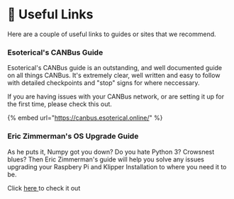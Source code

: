 # 🔗 Useful Links

Here are a couple of useful links to guides or sites that we recommend.&#x20;

### Esoterical's CANBus Guide

Esoterical's CANBus guide is an outstanding, and well documented guide on all things CANBus. It's extremely clear, well written and easy to follow with detailed checkpoints and "stop" signs for where neccessary.&#x20;

If you are having issues with your CANBus network, or are setting it up for the first time, please check this out.&#x20;

{% embed url="https://canbus.esoterical.online/" %}

### Eric Zimmerman's OS Upgrade Guide

As he puts it, Numpy got you down? Do you hate Python 3? Crowsnest blues? Then Eric Zimmerman's guide will help you solve any issues upgrading your Raspbery Pi and Klipper Installation to where you need it to be.&#x20;

Click [here ](https://github.com/EricZimmerman/VoronTools/tree/main)to check it out&#x20;
